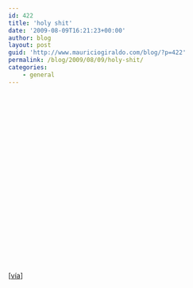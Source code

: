 ```yaml
---
id: 422
title: 'holy shit'
date: '2009-08-09T16:21:23+00:00'
author: blog
layout: post
guid: 'http://www.mauriciogiraldo.com/blog/?p=422'
permalink: /blog/2009/08/09/holy-shit/
categories:
    - general
---
```


<object classid="clsid:d27cdb6e-ae6d-11cf-96b8-444553540000" codebase="http://download.macromedia.com/pub/shockwave/cabs/flash/swflash.cab#version=6,0,40,0" height="344" width="425"><param name="allowFullScreen" value="true"></param><param name="allowscriptaccess" value="always"></param><param name="src" value="http://www.youtube.com/v/MeSSwKffj9o&hl=en&fs=1&"></param><param name="allowfullscreen" value="true"></param><embed allowfullscreen="true" allowscriptaccess="always" height="344" src="http://www.youtube.com/v/MeSSwKffj9o&hl=en&fs=1&" type="application/x-shockwave-flash" width="425"></embed></object>

\[[vía](http://nicolasdiazdurana.blogspot.com/)\]